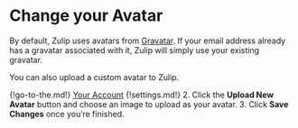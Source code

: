 # Change your Avatar

By default, Zulip uses avatars from [Gravatar](https://en.gravatar.com/).
If your email address already has a gravatar associated with it, Zulip will
simply use your existing gravatar.

You can also upload a custom avatar to Zulip.

{!go-to-the.md!} [Your Account](/#settings/your-account)
{!settings.md!}
2. Click the **Upload New Avatar** button and choose an image to upload
    as your avatar.
3. Click **Save Changes** once you’re finished.
